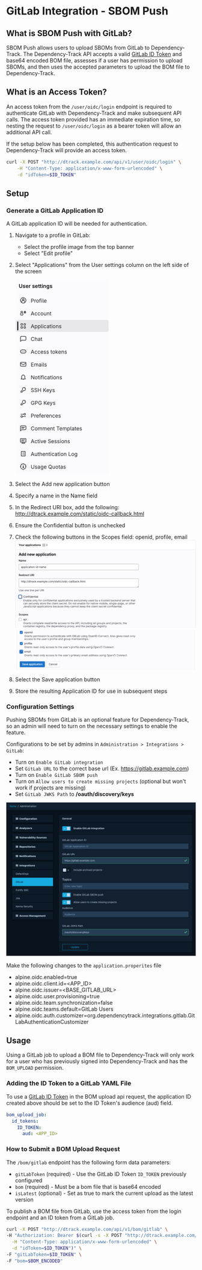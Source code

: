 # GitLab Integration - SBOM Push

## What is SBOM Push with GitLab?

SBOM Push allows users to upload SBOMs from GitLab to Dependency-Track. The Dependency-Track API accepts a valid [GitLab ID Token](https://docs.gitlab.com/ci/secrets/id_token_authentication/) and base64 encoded BOM file, assesses if a user has permission to upload SBOMs, and then uses the accepted parameters to upload the BOM file to Dependency-Track.

## What is an Access Token?

An access token from the `/user/oidc/login` endpoint is required to authenticate GitLab with Dependency-Track and make subsequent API calls. The access token provided has an immediate expiration time, so nesting the request to `/user/oidc/login` as a bearer token will allow an additional API call.

If the setup below has been completed, this authentication request to Dependency-Track will provide an access token.

```bash
curl -X POST "http://dtrack.example.com/api/v1/user/oidc/login" \
    -H "Content-Type: application/x-www-form-urlencoded" \
    -d "idToken=$ID_TOKEN"
```

## Setup

### Generate a GitLab Application ID

A GitLab application ID will be needed for authentication.

1. Navigate to a profile in GitLab:
    * Select the profile image from the top banner
    * Select "Edit profile"
2. Select "Applications" from the User settings column on the left side of the screen

   ![Applications](../../images/integrations_gitlab_applications.png)
3. Select the Add new application button
4. Specify a name in the Name field
5. In the Redirect URI box, add the following: <http://dtrack.example.com/static/oidc-callback.html>
6. Ensure the Confidential button is unchecked
7. Check the following buttons in the Scopes field: openid, profile, email
![New Application ID](../../images/integrations_gitlab_app_id.png)
![New Application ID 2](../../images/integrations_gitlab_app_id2.png)
8. Select the Save application button
9. Store the resulting Application ID for use in subsequent steps

### Configuration Settings

Pushing SBOMs from GitLab is an optional feature for Dependency-Track, so an admin will need to turn on the necessary settings to enable the feature.

Configurations to be set by admins in `Administration > Integrations > GitLab`:

* Turn on `Enable GitLab integration`
* Set `GitLab URL` to the correct base url (Ex. <https://gitlab.example.com>)
* Turn on `Enable GitLab SBOM push`
* Turn on `Allow users to create missing projects` (optional but won't work if projects are missing)
* Set `GitLab JWKS Path` to **/oauth/discovery/keys**

![GitLab Push Settings](../../images/integrations_gitlab_sbom_settings.png)

Make the following changes to the `application.properites` file

* alpine.oidc.enabled=true
* alpine.oidc.client.id=<APP_ID>
* alpine.oidc.issuer=<BASE_GITLAB_URL>
* alpine.oidc.user.provisioning=true
* alpine.oidc.team.synchronization=false
* alpine.oidc.teams.default=GitLab Users
* alpine.oidc.auth.customizer=org.dependencytrack.integrations.gitlab.GitLabAuthenticationCustomizer

## Usage

Using a GitLab job to upload a BOM file to Dependency-Track will only work for a user who has previously signed into Dependency-Track and has the `BOM_UPLOAD` permission.

### Adding the ID Token to a GitLab YAML File

To use a [GitLab ID Token](https://docs.gitlab.com/ci/secrets/id_token_authentication/) in the BOM upload api request, the application ID created above should be set to the ID Token's audience (aud) field.

```yml
bom_upload_job:
  id_tokens:
    ID_TOKEN:
      aud: <APP_ID>
```

### How to Submit a BOM Upload Request

The `/bom/gitlab` endpoint has the following form data parameters:

* `gitLabToken` (required) - Use the GitLab ID Token `ID_TOKEN` previously configured
* `bom` (required) - Must be a bom file that is base64 encoded
* `isLatest` (optional) - Set as true to mark the current upload as the latest version

To publish a BOM file from GitLab, use the access token from the login endpoint and an ID token from a GitLab job.

```bash
curl -X POST "http://dtrack.example.com/api/v1/bom/gitlab" \
-H "Authorization: Bearer $(curl -s -X POST "http://dtrack.example.com/api/v1/user/oidc/login" \
  -H "Content-Type: application/x-www-form-urlencoded" \
  -d "idToken=$ID_TOKEN")" \
-F "gitLabToken=$ID_TOKEN" \
-F "bom=$BOM_ENCODED"
```
